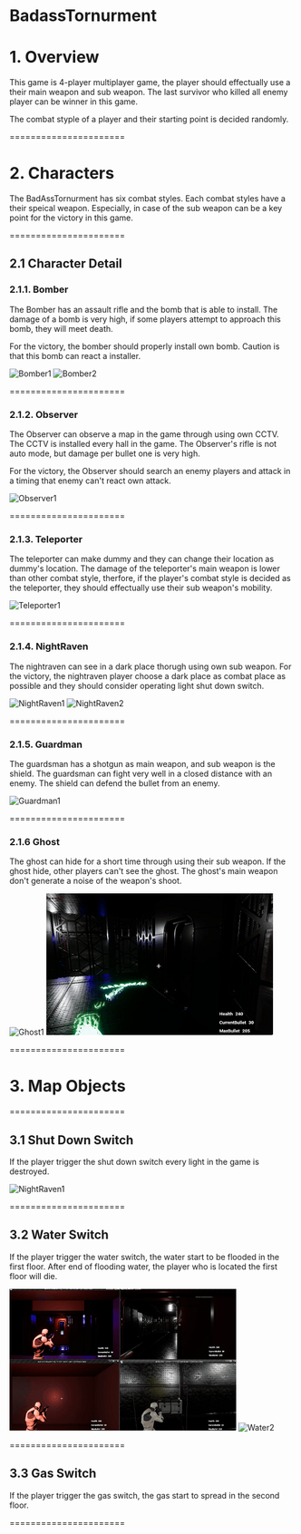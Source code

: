 BadassTornurment
======================

# 1. Overview


This game is 4-player multiplayer game, the player should effectually use a their main weapon and sub weapon. The last survivor who killed all enemy player can be winner in this game.

The combat styple of a player and their starting point is decided randomly.

======================

# 2. Characters

The BadAssTornurment has six combat styles. Each combat styles have a their speical weapon.
Especially, in case of the sub weapon can be a key point for the victory in this game. 


======================

## 2.1 Character Detail

### 2.1.1. Bomber


The Bomber has an assault rifle and the bomb that is able to install.
The damage of a bomb is very high, if some players attempt to approach this bomb, they will meet death.

For the victory, the bomber should properly install own bomb. 
Caution is that this bomb can react a installer.


![Bomber1](/Bomber1.gif)
![Bomber2](/Bomber2.gif)


======================

### 2.1.2. Observer


The Observer can observe a map in the game through using own CCTV. The CCTV is installed every hall in the game. The Observer's rifle is not auto mode, but damage per bullet one is very high.

For the victory, the Observer should search an enemy players and attack in a timing that enemy can't react own attack.


![Observer1](/Observer1.gif)


======================

### 2.1.3. Teleporter


The teleporter can make dummy and they can change their location as dummy's location.
The damage of the teleporter's main weapon is lower than other combat style, therfore, if the player's combat style is decided as the teleporter, they should effectually use their sub weapon's mobility.


![Teleporter1](/Teleporter1.gif)


======================

### 2.1.4. NightRaven


The nightraven can see in a dark place thorugh using own sub weapon.
For the victory, the nightraven player choose a dark place as combat place as possible and they should consider operating light shut down switch.


![NightRaven1](/NightRaven1.gif)
![NightRaven2](/NightRaven2.gif)


======================

### 2.1.5. Guardman


The guardsman has a shotgun as main weapon, and sub weapon is the shield. The guardsman can fight very well in a closed distance with an enemy. The shield can defend the bullet from an enemy.



![Guardman1](/Guardman1.gif)


======================

### 2.1.6 Ghost


The ghost can hide for a short time through using their sub weapon. If the ghost hide, other players can't see the ghost. The ghost's main weapon don't generate a noise of the weapon's shoot.


![Ghost1](/Ghost1.gif)
![Ghost2](/Ghost2.gif)


======================

# 3. Map Objects

======================

## 3.1 Shut Down Switch


If the player trigger the shut down switch every light in the game is destroyed.


![NightRaven1](/NightRaven1.gif)


======================

## 3.2 Water Switch


If the player trigger the water switch, the water start to be flooded in the first floor.
After end of flooding water, the player who is located the first floor will die.

![Water1](/Water1.gif)
![Water2](/Water2.gif)


======================

## 3.3 Gas Switch


If the player trigger the gas switch, the gas start to spread in the second floor.


======================







